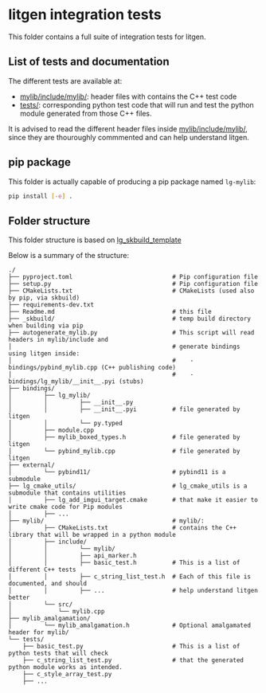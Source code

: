 # litgen integration tests

This folder contains a full suite of integration tests for litgen.

## List of tests and documentation

The different tests are available at:

- [mylib/include/mylib/](mylib/include/mylib): header files with contains the C++ test code
- [tests/](tests/): corresponding python test code that will run and test the python module generated
  from those C++ files.

It is advised to read the different header files inside [mylib/include/mylib/](mylib/include/mylib), since they
are thouroughly commmented and can help understand litgen.


## pip package

This folder is actually capable of producing a pip package named `lg-mylib`:
````bash
pip install [-e] .
````

## Folder structure

This folder structure is based on [lg_skbuild_template](https://github.com/pthom/lg_skbuild_template)

Below is a summary of the structure:

````
./
├── pyproject.toml                            # Pip configuration file
├── setup.py                                  # Pip configuration file
├── CMakeLists.txt                            # CMakeLists (used also by pip, via skbuild)
├── requirements-dev.txt
├── Readme.md                                 # this file
├── _skbuild/                                 # temp build directory when building via pip
├── autogenerate_mylib.py                     # This script will read headers in mylib/include and
│                                             # generate bindings using litgen inside:
│                                             #    - bindings/pybind_mylib.cpp (C++ publishing code)
│                                             #    - bindings/lg_mylib/__init__.pyi (stubs)
├── bindings/
│         ├── lg_mylib/
│         │         ├── __init__.py
│         │         ├── __init__.pyi          # file generated by litgen
│         │         └── py.typed
│         ├── module.cpp
│         ├── mylib_boxed_types.h             # file generated by litgen
│         └── pybind_mylib.cpp                # file generated by litgen
├── external/
│         └── pybind11/                       # pybind11 is a submodule
├── lg_cmake_utils/                           # lg_cmake_utils is a submodule that contains utilities
│         ├── lg_add_imgui_target.cmake       # that make it easier to write cmake code for Pip modules
│         ├── ...
├── mylib/                                    # mylib/:
│         ├── CMakeLists.txt                  # contains the C++ library that will be wrapped in a python module
│         ├── include/
│         │         └── mylib/
│         │         ├── api_marker.h
│         │         ├── basic_test.h          # This is a list of different C++ tests
│         │         ├── c_string_list_test.h  # Each of this file is documented, and should
│         │         ├── ...                   # help understand litgen better
│         └── src/
│             └── mylib.cpp
├── mylib_amalgamation/
│         └── mylib_amalgamation.h            # Optional amalgamated header for mylib/
└── tests/
    ├── basic_test.py                         # This is a list of python tests that will check
    ├── c_string_list_test.py                 # that the generated python module works as intended.
    ├── c_style_array_test.py
    ├── ...
````
